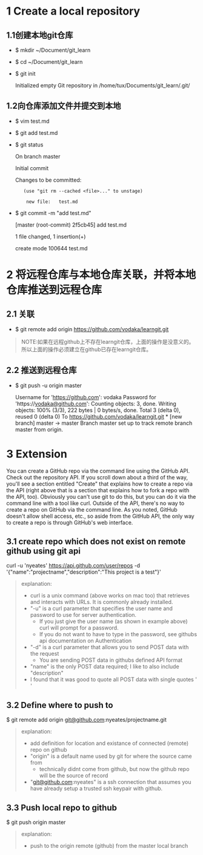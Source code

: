 # 1 Create a local repository
## 1.1创建本地git仓库
- $ mkdir ~/Document/git_learn
- $ cd ~/Document/git_learn
- $ git init

   Initialized empty Git repository in /home/tux/Documents/git_learn/.git/
## 1.2向仓库添加文件并提交到本地
- $ vim test.md
- $ git add test.md
- $ git status

     On branch master

     Initial commit

    Changes to be committed:

         (use "git rm --cached <file>..." to unstage)

	      new file:   test.md
- $ git commit -m "add test.md"

    [master (root-commit) 2f5cb45] add test.md

    1 file changed, 1 insertion(+)

    create mode 100644 test.md

# 2 将远程仓库与本地仓库关联，并将本地仓库推送到远程仓库
## 2.1 关联
- $ git remote add origin https://github.com/vodaka/learngit.git
> NOTE:如果在远程github上不存在learngit仓库，上面的操作是没意义的。所以上面的操作必须建立在github已存在learngit仓库。
## 2.2 推送到远程仓库
- $ git push -u origin master

    Username for 'https://github.com': vodaka
    Password for 'https://vodaka@github.com':
    Counting objects: 3, done.
    Writing objects: 100% (3/3), 222 bytes | 0 bytes/s, done.
    Total 3 (delta 0), reused 0 (delta 0)
    To https://github.com/vodaka/learngit.git
    \* [new branch]      master -> master
    Branch master set up to track remote branch master from origin.
# 3 Extension
You can create a GitHub repo via the command line using the GitHub API. Check out the repository API. If you scroll down about a third of the way, you'll see a section entitled "Create" that explains how to create a repo via the API (right above that is a section that explains how to fork a repo with the API, too). Obviously you can't use git to do this, but you can do it via the command line with a tool like curl.
Outside of the API, there's no way to create a repo on GitHub via the command line. As you noted, GitHub doesn't allow shell access, etc., so aside from the GitHub API, the only way to create a repo is through GitHub's web interface.
## 3.1  create repo which does not exist on remote github using git api
curl -u 'nyeates' https://api.github.com/user/repos -d '{"name":"projectname","description":"This project is a test"}'
> explanation:
> - curl is a unix command (above works on mac too) that retrieves and interacts with URLs. It is commonly already installed.
> - "-u" is a curl parameter that specifies the user name and password to use for server authentication.
>    - If you just give the user name (as shown in example above) curl will prompt for a password.
>    - If you do not want to have to type in the password, see githubs api documentation on Authentication
> - "-d" is a curl parameter that allows you to send POST data with the request
>    - You are sending POST data in githubs defined API format
> - "name" is the only POST data required; I like to also include "description"
> - I found that it was good to quote all POST data with single quotes ' '
## 3.2 Define where to push to
 $ git remote add origin git@github.com:nyeates/projectname.git
 > explanation:
 > - add definition for location and existance of connected (remote) repo on github
 > - "origin" is a default name used by git for where the source came from
 >    - technically didnt come from github, but now the github repo will be the source of record
 > - "git@github.com:nyeates" is a ssh connection that assumes you have already setup a trusted ssh keypair with github.
 ## 3.3 Push local repo to github
 $ git push origin master

> explanation:
>  - push to the origin remote (github) from the master local branch
